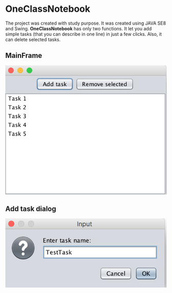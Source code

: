 # OneClassNotebook

The project was created with study purpose. It was created using JAVA SE8 and Swing. **OneClassNotebook** has only two functions. It let you add simple tasks (that you can describe in one line)
in just a few clicks. Also, it can delete selected tasks.

## MainFrame

![Main Frame](https://github.com/edgarzapeka/Java/blob/master/OneClassNotebook/images/main_screen.png "Main Frame")

## Add task dialog

![Add Task](https://github.com/edgarzapeka/Java/blob/master/OneClassNotebook/images/add_task.png "Add Task")
